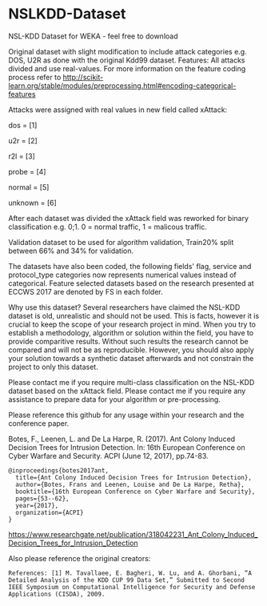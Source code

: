 # NSLKDD-Dataset
NSL-KDD Dataset for WEKA - feel free to download

Original dataset with slight modification to include attack categories e.g. DOS, U2R as done with the original Kdd99 dataset.
Features: All attacks divided and use real-values. For more information on the feature coding process refer to http://scikit-learn.org/stable/modules/preprocessing.html#encoding-categorical-features

Attacks were assigned with real values in new field called xAttack:

dos = [1]

u2r = [2]

r2l = [3]

probe = [4]

normal = [5]

unknown = [6]

After each dataset was divided the xAttack field was reworked for binary classification e.g. 0;1. 0 = normal traffic, 1 = malicous traffic.

Validation dataset to be used for algorithm validation, Train20% split between 66% and 34% for validation.

The datasets have also been coded, the following fields' flag, service and protocol_type categories now represents numerical values instead of categorical. Feature selected datasets based on the research presented at ECCWS 2017 are denoted by FS in each folder.

Why use this dataset? Several researchers have claimed the NSL-KDD dataset is old, unrealistic and should not be used. This is facts, however it is crucial to keep the scope of your research project in mind. When you try to establish a methodology, algorithm or solution within the field, you have to provide comparitive results. Without such results the research cannot be compared and will not be as reproducible. However, you should also apply your solution towards a synthetic dataset afterwards and not constrain the project to only this dataset. 

Please contact me if you require multi-class classification on the NSL-KDD dataset based on the xAttack field. Please contact me if you require any assistance to prepare data for your algorithm or pre-processing.

Please reference this github for any usage within your research and the conference paper.

Botes, F., Leenen, L. and De La Harpe, R. (2017). Ant Colony Induced Decision Trees for Intrusion Detection. In: 16th European Conference on Cyber Warfare and Security. ACPI (June 12, 2017), pp.74-83.

```
@inproceedings{botes2017ant,
  title={Ant Colony Induced Decision Trees for Intrusion Detection},
  author={Botes, Frans and Leenen, Louise and De La Harpe, Retha},
  booktitle={16th European Conference on Cyber Warfare and Security},
  pages={53--62},
  year={2017},
  organization={ACPI}
}
```
https://www.researchgate.net/publication/318042231_Ant_Colony_Induced_Decision_Trees_for_Intrusion_Detection

Also please reference the original creators: 
```
References: [1] M. Tavallaee, E. Bagheri, W. Lu, and A. Ghorbani, “A Detailed Analysis of the KDD CUP 99 Data Set,” Submitted to Second IEEE Symposium on Computational Intelligence for Security and Defense Applications (CISDA), 2009.
```


